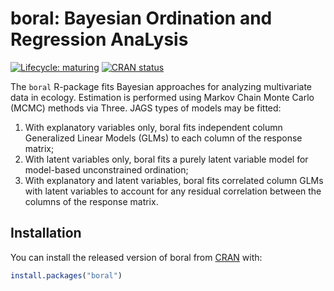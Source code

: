 
<!-- README.md is generated from README.Rmd. Please edit that file -->

# boral: Bayesian Ordination and Regression AnaLysis

<!-- badges: start -->

[![Lifecycle:
maturing](https://img.shields.io/badge/lifecycle-maturing-blue.svg)](https://www.tidyverse.org/lifecycle/#maturing)
[![CRAN
status](https://www.r-pkg.org/badges/version/boral)](https://cran.r-project.org/package=boral)
<!-- badges: end -->

The `boral` R-package fits Bayesian approaches for analyzing
multivariate data in ecology. Estimation is performed using Markov Chain
Monte Carlo (MCMC) methods via Three. JAGS types of models may be
fitted:

1)  With explanatory variables only, boral fits independent column
    Generalized Linear Models (GLMs) to each column of the response
    matrix;
2)  With latent variables only, boral fits a purely latent variable
    model for model-based unconstrained ordination;
3)  With explanatory and latent variables, boral fits correlated column
    GLMs with latent variables to account for any residual correlation
    between the columns of the response matrix.

## Installation

You can install the released version of boral from
[CRAN](https://CRAN.R-project.org)
with:

``` r
install.packages("boral")
```

<!-- And the development version from [GitHub](https://github.com/) with: -->

<!-- ``` r -->

<!-- # install.packages("devtools") -->

<!-- devtools::install_github("emitanaka/boral") -->

<!-- ``` -->
